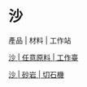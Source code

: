 # 沙

產品 | 材料 | 工作站

[沙 | 任意原料 | 工作臺](/zh_tw/recipes/sand/sand__any_material__crafting.md)

[沙 | 砂岩 | 切石機](/zh_tw/recipes/sand/sand__sandstone__stonecutting.md)

